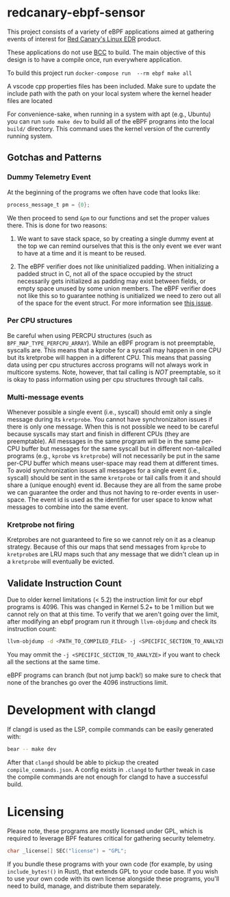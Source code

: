 # redcanary-ebpf-sensor

This project consists of a variety of eBPF applications aimed at gathering events
of interest for [Red Canary's Linux EDR](https://redcanary.com/products/linux-edr/)
product.

These applications do not use [BCC](https://github.com/iovisor/bcc) to build. The
main objective of this design is to have a compile once, run everywhere application.

To build this project run
`docker-compose run  --rm ebpf make all`

A vscode cpp properties files has been included. Make sure to update the include path with the path
on your local system where the kernel header files are located

For convenience-sake, when running in a system with apt (e.g., Ubuntu)
you can run `sudo make dev` to build all of the eBPF programs into the
local `build/` directory. This command uses the kernel version of the
currently running system.

## Gotchas and Patterns

### Dummy Telemetry Event

At the beginning of the programs we often have code that looks like:

```c
process_message_t pm = {0};
```

We then proceed to send `&pm` to our functions and set the proper values there. This is done for two reasons:

1. We want to save stack space, so by creating a single dummy event at
   the top we can remind ourselves that this is the only event we ever
   want to have at a time and it is meant to be reused.

2. The eBPF verifier does not like uninitialized padding. When
   initializing a padded struct in C, not all of the space occupied by
   the struct necessarily gets initialized as padding may exist
   between fields, or empty space unused by some union members. The
   eBPF verifier does not like this so to guarantee nothing is
   unitialized we need to zero out all of the space for the event
   struct. For more information see [this
   issue](https://github.com/iovisor/bcc/issues/2623).

### Per CPU structures

Be careful when using PERCPU structures (such as
`BPF_MAP_TYPE_PERFCPU_ARRAY`). While an eBPF program is not
preemptable, syscalls are. This means that a kprobe for a syscall may
happen in one CPU but its kretprobe will happen in a different
CPU. This means that passing data using per cpu structures accross
programs will not always work in multicore systems. Note, however,
that tail calling is *NOT* preemptable, so it is okay to pass
information using per cpu structures through tail calls.

### Multi-message events

Whenever possible a single event (i.e., syscall) should emit only a
single message during its `kretprobe`. You cannot have synchronizaiton
issues if there is only one message. When this is not possible we need
to be careful because syscalls may start and finish in different CPUs
(they are preemptable). All messages in the same program will be in
the same per-CPU buffer but messages for the same syscall but in
different non-tailcalled programs (e.g., `kprobe` vs `kretprobe`) will
not necessarily be put in the same per-CPU buffer which means
user-space may read them at different times. To avoid synchronization
issues all messages for a single event (i.e., syscall) should be sent
in the same `kretprobe` or tail calls from it and should share a
(unique enough) event id. Because they are all from the same probe we
can guarantee the order and thus not having to re-order events in
user-space. The event id is used as the identifier for user space to
know what messages to combine into the same event.

### Kretprobe not firing

Kretprobes are not guaranteed to fire so we cannot rely on it as a
cleanup strategy. Because of this our maps that send messages from
`kprobe` to `kretprobe`s are LRU maps such that any message that we
didn't clean up in a `kretprobe` will eventually be evicted.

## Validate Instruction Count

Due to older kernel limitations (< 5.2) the instruction limit for our
ebpf programs is 4096. This was changed in Kernel 5.2+ to be 1 million
but we cannot rely on that at this time. To verify that we aren't
going over the limit, after modifying an ebpf program run it through
`llvm-objdump` and check its instruction count:

```bash
llvm-objdump -d <PATH_TO_COMPILED_FILE> -j <SPECIFIC_SECTION_TO_ANALYZE> | less
```

You may ommit the `-j <SPECIFIC_SECTION_TO_ANALYZE>` if you want to
check all the sections at the same time.

eBPF programs can branch (but not jump back!) so make sure to check
that none of the branches go over the 4096 instructions limit.

# Development with clangd

If clangd is used as the LSP, compile commands can be easily generated with:

```bash
bear -- make dev
```

After that `clangd` should be able to pickup the created
`compile_commands.json`. A config exists in `.clangd` to further tweak
in case the compile commands are not enough for clangd to have a
successful build.

# Licensing

Please note, these programs are mostly licensed under GPL, which is
required to leverage BPF features critical for gathering security
telemetry.

```c
char _license[] SEC("license") = "GPL";
```

If you bundle these programs with your own code (for example, by using
`include_bytes!()` in Rust), that extends GPL to your code base.  If
you wish to use your own code with its own license alongside these
programs, you'll need to build, manage, and distribute them
separately.
